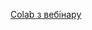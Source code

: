 [Colab з вебінару](https://colab.research.google.com/drive/1WObSe7Oov8JmaomzxfIl7X8uPt23wxr1?usp=sharing)
